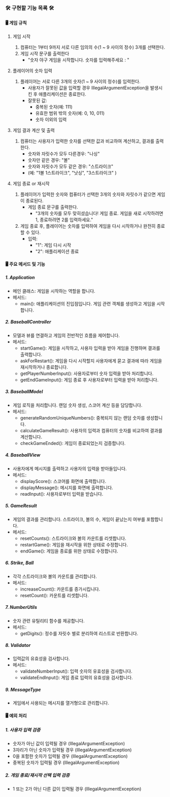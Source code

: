 ### 🛠️ 구현할 기능 목록 🛠️

#### 🖥️ 게임 규칙

1. 게임 시작
    1. 컴퓨터는 1부터 9까지 서로 다른 임의의 수(1 ~ 9 사이의 정수) 3개를 선택한다.
    2. 게임 시작 문구를 출력한다
        - "숫자 야구 게임을 시작합니다. 숫자를 입력해주세요 : "
2. 플레이어의 숫자 입력
    1. 플레이어는 서로 다른 3개의 숫자(1 ~ 9 사이의 정수)를 입력한다.
        - 사용자가 잘못된 값을 입력할 경우 IllegalArgumentException을 발생시킨 후 애플리케이션은 종료한다.
        - 잘못된 값:
            - 중복된 숫자(예: 111)
            - 유효한 범위 밖의 숫자(예: 0, 10, 011)
            - 숫자 이외의 입력

3. 게임 결과 계산 및 출력
    1. 컴퓨터는 사용자가 입력한 숫자를 선택한 값과 비교하여 계산하고, 결과를 출력한다.
        - 숫자와 자릿수가 모두 다른경우: "나싱"
        - 숫자만 같은 경우: "볼"
        - 숫자와 자릿수가 모두 같은 경우: "스트라이크"
        - (예: "1볼 1스트라이크", "낫싱", "3스트라이크" )

4. 게임 종료 or 재시작
    1. 플레이어가 입력한 숫자와 컴퓨터가 선택한 3개의 숫자와 자릿수가 같으면 게임이 종료된다.
        - 게임 종료 문구를 출력한다.
            - "3개의 숫자를 모두 맞히셨습니다! 게임 종료. 게임을 새로 시작하려면 1, 종료하려면 2를 입력하세요."
    2. 게임 종료 후, 플레이어는 숫자를 입력하여 게임을 다시 시작하거나 완전히 종료할 수 있다.
        - 입력:
            - "1": 게임 다시 시작
            - "2": 애플리케이션 종료

#### 🖥️ 주요 메서드 및 기능

##### 1. Application

- 메인 클래스: 게임을 시작하는 역할을 합니다.
- 메서드:
    - main(): 애플리케이션의 진입점입니다. 게임 관련 객체를 생성하고 게임을 시작합니다.

##### 2. BaseballController

- 모델과 뷰를 연결하고 게임의 전반적인 흐름을 제어합니다.
- 메서드:
    - startGame(): 게임을 시작하고, 사용자 입력을 받아 게임을 진행하며 결과를 출력합니다.
    - askForRestart(): 게임을 다시 시작할지 사용자에게 묻고 결과에 따라 게임을 재시작하거나 종료합니다.
    - getPlayerNumberInput(): 사용자로부터 숫자 입력을 받아 처리합니다.
    - getEndGameInput(): 게임 종료 후 사용자로부터 입력을 받아 처리합니다.

##### 3. BaseballModel

- 게임 로직을 처리합니다. 랜덤 숫자 생성, 스코어 계산 등을 담당합니다.
- 메서드:
    - generateRandomUniqueNumbers(): 중복되지 않는 랜덤 숫자를 생성합니다.
    - calculateGameResult(): 사용자의 입력과 컴퓨터의 숫자를 비교하여 결과를 계산합니다.
    - checkGameEnded(): 게임이 종료되었는지 검증합니다.

##### 4. BaseballView

- 사용자에게 메시지를 출력하고 사용자의 입력을 받아들입니다.
- 메서드:
    - displayScore(): 스코어를 화면에 출력합니다.
    - displayMessage(): 메시지를 화면에 출력합니다.
    - readInput(): 사용자로부터 입력을 받습니다.

##### 5. GameResult

- 게임의 결과를 관리합니다. 스트라이크, 볼의 수, 게임이 끝났는지 여부를 포함합니다.
- 메서드:
    - resetCounts(): 스트라이크와 볼의 카운트를 리셋합니다.
    - restartGame(): 게임을 재시작을 위한 상태로 수정합니다.
    - endGame(): 게임을 종료를 위한 상태로 수정합니다.

##### 6. Strike, Ball

- 각각 스트라이크와 볼의 카운트를 관리합니다.
- 메서드:
    - increaseCount(): 카운트를 증가시킵니다.
    - resetCount(): 카운트를 리셋합니다.

##### 7. NumberUtils

- 숫자 관련 유틸리티 함수를 제공합니다.
- 메서드:
    - getDigits(): 정수를 자릿수 별로 분리하여 리스트로 반환합니다.

##### 8. Validator

- 입력값의 유효성을 검사합니다.
- 메서드:
    - validateNumberInput(): 입력 숫자의 유효성을 검사합니다.
    - validateEndInput(): 게임 종료 입력의 유효성을 검사합니다.

##### 9. MessageType

- 게임에서 사용되는 메시지를 열거형으로 관리합니다.

#### 🖥️ 예외 처리

##### 1. 사용자 입력 검증

- 숫자가 아닌 값이 입력될 경우 (IllegalArgumentException)
- 3자리가 아닌 숫자가 입력될 경우 (IllegalArgumentException)
- 0을 포함한 숫자가 입력될 경우 (IllegalArgumentException)
- 중복된 숫자가 입력될 경우 (IllegalArgumentException)

##### 2. 게임 종료/재시작 선택 입력 검증

- 1 또는 2가 아닌 다른 값이 입력될 경우 (IllegalArgumentException)
